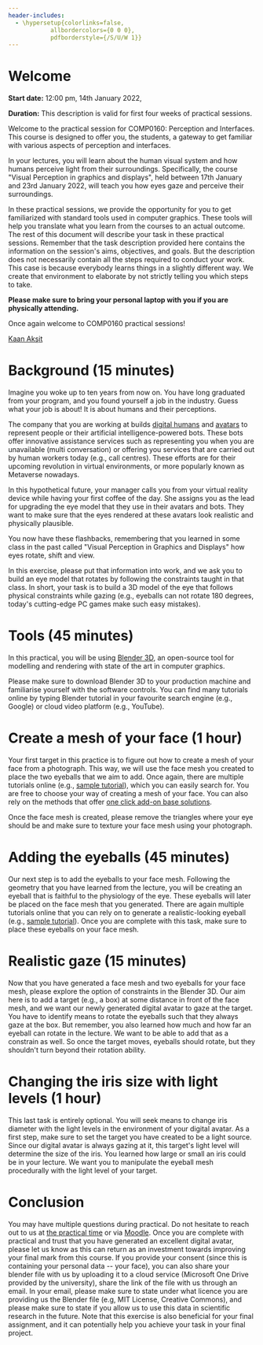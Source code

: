 ```yaml
---
header-includes:
  - \hypersetup{colorlinks=false,
            allbordercolors={0 0 0},
            pdfborderstyle={/S/U/W 1}}
---
```

# Welcome

**Start date:** 12:00 pm, 14th January 2022,

**Duration:** This description is valid for first four weeks of practical sessions.

Welcome to the practical session for COMP0160: Perception and Interfaces. This course is designed to offer you, the students, a gateway to get familiar with various aspects of perception and interfaces.

In your lectures, you will learn about the human visual system and how humans perceive light from their surroundings.
Specifically, the course "Visual Perception in graphics and displays", held between 17th January and 23rd January 2022, will teach you how eyes gaze and perceive their surroundings. 

In these practical sessions, we provide the opportunity for you to get familiarized with standard tools used in computer graphics. 
These tools will help you translate what you learn from the courses to an actual outcome.
The rest of this document will describe your task in these practical sessions.
Remember that the task description provided here contains the information on the session's aims, objectives, and goals.
But the description does not necessarily contain all the steps required to conduct your work.
This case is because everybody learns things in a slightly different way.
We create that environment to elaborate by not strictly telling you which steps to take.

**Please make sure to bring your personal laptop with you if you are physically attending.**

Once again welcome to COMP0160 practical sessions!

[Kaan Akşit](https://kaanaksit.com)

# Background (15 minutes)

Imagine you woke up to ten years from now on.
You have long graduated from your program, and you found yourself a job in the industry.
Guess what your job is about!
It is about humans and their perceptions.

The company that you are working at builds [digital humans](https://www.theverge.com/tldr/22821377/digital-human-as-a-service-kddi-mawari) and [avatars](https://www.theverge.com/2021/11/2/22758974/microsoft-teams-metaverse-mesh-3d-avatars-meetings-features) to represent people or their artificial intelligence-powered bots.
These bots offer innovative assistance services such as representing you when you are unavailable (multi conversation) or offering you services that are carried out by human workers today (e.g., call centres).
These efforts are for their upcoming revolution in virtual environments, or more popularly known as Metaverse nowadays.

In this hypothetical future, your manager calls you from your virtual reality device while having your first coffee of the day.
She assigns you as the lead for upgrading the eye model that they use in their avatars and bots.
They want to make sure that the eyes rendered at these avatars look realistic and physically plausible.

You now have these flashbacks, remembering that you learned in some class in the past called "Visual Perception in Graphics and Displays" how eyes rotate, shift and view.

In this exercise, please put that information into work, and we ask you to build an eye model that rotates by following the constraints taught in that class.
In short, your task is to build a 3D model of the eye that follows physical constraints while gazing (e.g., eyeballs can not rotate 180 degrees, today's cutting-edge PC games make such easy mistakes).

# Tools (45 minutes)
In this practical, you will be using [Blender 3D](https://blender.org), an open-source tool for modelling and rendering with state of the art in computer graphics.

Please make sure to download Blender 3D to your production machine and familiarise yourself with the software controls.
You can find many tutorials online by typing Blender tutorial in your favourite search engine (e.g., Google) or cloud video platform (e.g., YouTube).

# Create a mesh of your face (1 hour)
Your first target in this practice is to figure out how to create a mesh of your face from a photograph.
This way, we will use the face mesh you created to place the two eyeballs that we aim to add.
Once again, there are multiple tutorials online (e.g., [sample tutorial](https://www.youtube.com/watch?v=5WH7s-IPIeM)), which you can easily search for.
You are free to choose your way of creating a mesh of your face.
You can also rely on the methods that offer [one click add-on base solutions](https://www.youtube.com/watch?v=cgMqNkVSKdA).

Once the face mesh is created, please remove the triangles where your eye should be and make sure to texture your face mesh using your photograph.

# Adding the eyeballs (45 minutes)
Our next step is to add the eyeballs to your face mesh.
Following the geometry that you have learned from the lecture, you will be creating an eyeball that is faithful to the physiology of the eye.
These eyeballs will later be placed on the face mesh that you generated.
There are again multiple tutorials online that you can rely on to generate a realistic-looking eyeball (e.g., [sample tutorial](https://www.youtube.com/watch?v=JcHX4AT1vtg)).
Once you are complete with this task, make sure to place these eyeballs on your face mesh.

# Realistic gaze (15 minutes)
Now that you have generated a face mesh and two eyeballs for your face mesh, please explore the option of constraints in the Blender 3D.
Our aim here is to add a target (e.g., a box) at some distance in front of the face mesh, and we want our newly generated digital avatar to gaze at the target.
You have to identify means to rotate the eyeballs such that they always gaze at the box.
But remember, you also learned how much and how far an eyeball can rotate in the lecture.
We want to be able to add that as a constrain as well.
So once the target moves, eyeballs should rotate, but they shouldn't turn beyond their rotation ability.

# Changing the iris size with light levels (1 hour)
This last task is entirely optional.
You will seek means to change iris diameter with the light levels in the environment of your digital avatar.
As a first step, make sure to set the target you have created to be a light source.
Since our digital avatar is always gazing at it, this target's light level will determine the size of the iris.
You learned how large or small an iris could be in your lecture.
We want you to manipulate the eyeball mesh procedurally with the light level of your target.

# Conclusion
You may have multiple questions during practical.
Do not hesitate to reach out to us at [the practical time](https://complightlab.com/teaching/comp0160_perception_and_interfaces/#practical) or via [Moodle](https://moodle.ucl.ac.uk/).
Once you are complete with practical and trust that you have generated an excellent digital avatar, please let us know as this can return as an investment towards improving your final mark from this course.
If you provide your consent (since this is containing your personal data -- your face), you can also share your blender file with us by uploading it to a cloud service (Microsoft One Drive provided by the university), share the link of the file with us through an email. 
In your email, please make sure to state under what licence you are providing us the Blender file (e.g, MIT License, Creative Commons), and please make sure to state if you allow us to use this data in scientific research in the future.
Note that this exercise is also beneficial for your final assignment, and it can potentially help you achieve your task in your final project.

